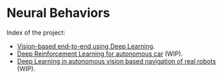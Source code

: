 # Neural Behaviors

Index of the project:

- [Vision-based end-to-end using Deep Learning](http://wiki.jderobot.org/store/jmplaza/uploads/deeplearning-datasets/dataset_vanessa/).
- [Deep Reinforcement Learning for autonomous car](https://github.com/RoboticsLabURJC/2019-tfm-ignacio-arranz) (WIP).
- [Deep Learning in autonomous vision based navigation of real robots](https://github.com/RoboticsLabURJC/2017-tfm-francisco-perez) (WIP).

